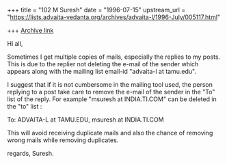 +++
title = "102 M Suresh"
date = "1996-07-15"
upstream_url = "https://lists.advaita-vedanta.org/archives/advaita-l/1996-July/005117.html"

+++
[Archive link](https://lists.advaita-vedanta.org/archives/advaita-l/1996-July/005117.html)

Hi all,

  Sometimes I get multiple copies of mails, especially the
  replies to my posts. This is due to the replier not
  deleting the e-mail of the sender which appears along with
  the mailing list email-id "advaita-l at tamu.edu".

  I suggest that if it is not cumbersome in the mailing tool
  used, the person replying to a post take care to remove
  the e-mail of the sender in the "To" list of the reply.
  For example "msuresh at INDIA.TI.COM" can be deleted in
  the "to" list :

To: ADVAITA-L at TAMU.EDU, msuresh at INDIA.TI.COM

  This will avoid receiving duplicate mails and also the chance
  of removing wrong mails while removing duplicates.

regards,
Suresh.

